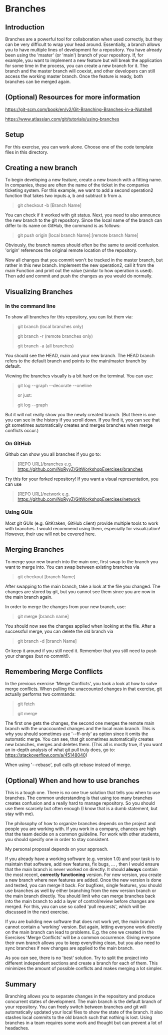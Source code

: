 # Branches

## Introduction

Branches are a powerful tool for collaboration when used correctly, but they can be very difficult to wrap your head around.
Essentially, a branch allows you to have multiple lines of development for a repository.
You have already been using the 'master' (or 'main') branch of your repository.
If, for example, you want to implement a new feature but will break the application for some time in the process, you can create a new branch for it.
The branch and the master branch will coexist, and other developers can still access the working master branch.
Once the feature is ready, both branches can be merged again.


## (Optional) Resources for more information

https://git-scm.com/book/en/v2/Git-Branching-Branches-in-a-Nutshell

https://www.atlassian.com/git/tutorials/using-branches

## Setup

For this exercise, you can work alone.
Choose one of the code template files in this directory.

## Creating a new branch

To begin developing a new feature, create a new branch with a fitting name.
In companies, these are often the name of the ticket in the companies ticketing system.
For this example, we want to add a second operation2 function that takes two inputs a, b and subtract b from a.

> git checkout -b [Branch Name]

You can check if it worked with git status.
Next, you need to also announce the new branch to the git repository.
Since the local name of the branch can differ to its name on GitHub, the command is as follows:

> git push origin [local branch Name]:[remote branch Name]

Obviously, the branch names should often be the same to avoid confusion.
'origin' references the original remote location of the repository.

Now all changes that you commit won't be tracked in the master branch, but rather in this new branch.
Implement the new operation2, call it from the main Function and print out the value (similar to how operation is used).
Then add and commit and push the changes as you would do normally.

## Visualizing Branches

### In the command line

To show all branches for this repository, you can list them via:

> git branch (local branches only)
> 
> git branch -r (remote branches only)
> 
> git branch -a (all branches)

You should see the HEAD, main and your new branch.
The HEAD branch refers to the default branch and points to the main/master branch by default.

Viewing the branches visually is a bit hard on the terminal.
You can use:

> git log --graph --decorate --oneline
> 
> or just:
> 
> git log --graph

But it will not really show you the newly created branch.
(But there is one you can see in the history if you scroll down. If you find it, you can see that git sometimes automatically creates and merges branches when merge conflicts occur.)

### On GitHub

Github can show you all branches if you go to:

> [REPO URL]/branches e.g. https://github.com/NoRyyZ/GitWorkshopExercises/branches

Try this for your forked repository!
If you want a visual representation, you can use

> [REPO URL]/network e.g. https://github.com/NoRyyZ/GitWorkshopExercises/network

### Using GUIs

Most git GUIs (e.g. GitKraken, GitHub client) provide multiple tools to work with branches.
I would recommend using them, especially for visualization!
However, their use will not be covered here.

## Merging Branches

To merge your new branch into the main one, first swap to the branch you want to merge into.
You can swap between existing branches via

> git checkout [branch Name]

After swapping to the main branch, take a look at the file you changed.
The changes are stored by git, but you cannot see them since you are now in the main branch again.

In order to merge the changes from your new branch, use:

> git merge [branch name]

You should now see the changes applied when looking at the file.
After a successful merge, you can delete the old branch via

> git branch -d [branch Name]

Or keep it around if you still need it. Remember that you still need to push your changes (but no commit!).

## Remembering Merge Conflicts

In the previous exercise 'Merge Conflicts', you took a look at how to solve merge conflicts.
When pulling the unaccounted changes in that exercise, git actually performs two commands:

> git fetch
> 
> git merge

The first one gets the changes, the second one merges the remote main branch with the unaccounted changes and the local main branch.
This is why you should sometimes use '--ff-only' as option since it omits the automatic merge.
You can see, that git sometimes automatically creates new branches, merges and deletes them.
(This all is mostly true, if you want an in-depth analysis of what git pull truly does, go to: https://stackoverflow.com/a/45148040)

When using '--rebase', pull calls git rebase instead of merge.

## (Optional) When and how to use branches

This is a tough one.
There is no one true solution that tells you when to use branches.
The common understanding is that using too many branches creates confusion and a really hard to manage repository.
So you should use them scarcely but often enough (I know that is a dumb statement, but stay with me).

The philosophy of how to organize branches depends on the project and people you are working with.
If you work in a company, chances are high that the team decide on a common guideline.
For work with other students, you should specify one in order to stay consistent.

My personal proposal depends on your approach.

If you already have a working software (e.g. version 1.0) and your task is to maintain that software, add new features, fix bugs, ... , then I would ensure that the main branch is never worked on directly.
It should **always** contain the most recent, **correctly functioning** version.
For new version, you create a new branch where new features are added.
Once the new version is done and tested, you can merge it back.
For bugfixes, single features, you should use branches as well by either branching from the new version branch or the main branch directly.
You should limit who can merge branches back into the main branch to add a layer of control/review before changes are merged.
For this, you can use so called 'pull requests', which will be discussed in the next exercise.

If you are building new software that does not work yet, the main branch cannot contain a 'working' version.
But again, letting everyone work directly on the main branch can lead to problems.
E.g. the one we created in the Exercises 'Merge Conflicts' will be a common occurrence.
Giving everyone their own branch allows you to keep everything clean, but you also need to sync branches if new changes are applied to the main branch.

As you can see, there is no 'best' solution.
Try to split the project into different independent sections and create a branch for each of them.
This minimizes the amount of possible conflicts and makes merging a lot simpler.

## Summary

Branching allows you to separate changes in the repository and produce concurrent states of development.
The main branch is the default branch of your repository.
You can freely switch between branches and git will automatically updated your local files to show the state of the branch.
It also stashes local commits to the old branch such that nothing is lost.
Using branches in a team requires some work and thought but can prevent a lot of headaches.
